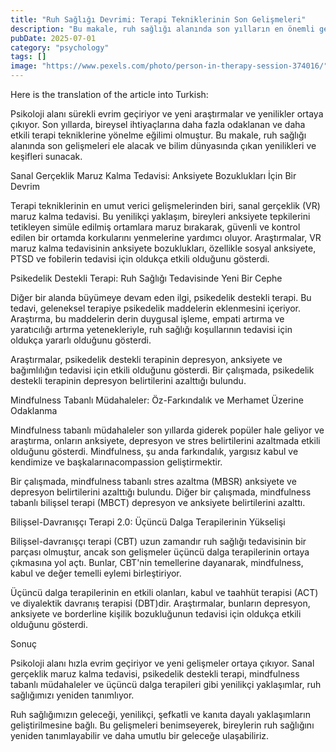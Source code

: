 ```yaml
---
title: "Ruh Sağlığı Devrimi: Terapi Tekniklerinin Son Gelişmeleri"
description: "Bu makale, ruh sağlığı alanında son yılların en önemli gelişmelerini ele alıyor. Sanal gerçeklik maruz kalma tedavisi, psikedelik destekli terapi ve üçüncü dalga terapileri gibi yenilikçi yaklaşımlar, ruh sağlığımızı yeniden tanımlıyor."
pubDate: 2025-07-01
category: "psychology"
tags: []
image: "https://www.pexels.com/photo/person-in-therapy-session-374016/"
---
```


Here is the translation of the article into Turkish:

Psikoloji alanı sürekli evrim geçiriyor ve yeni araştırmalar ve yenilikler ortaya çıkıyor. Son yıllarda, bireysel ihtiyaçlarına daha fazla odaklanan ve daha etkili terapi tekniklerine yönelme eğilimi olmuştur. Bu makale, ruh sağlığı alanında son gelişmeleri ele alacak ve bilim dünyasında çıkan yenilikleri ve keşifleri sunacak.

Sanal Gerçeklik Maruz Kalma Tedavisi: Anksiyete Bozuklukları İçin Bir Devrim

Terapi tekniklerinin en umut verici gelişmelerinden biri, sanal gerçeklik (VR) maruz kalma tedavisi. Bu yenilikçi yaklaşım, bireyleri anksiyete tepkilerini tetikleyen simüle edilmiş ortamlara maruz bırakarak, güvenli ve kontrol edilen bir ortamda korkularını yenmelerine yardımcı oluyor. Araştırmalar, VR maruz kalma tedavisinin anksiyete bozuklukları, özellikle sosyal anksiyete, PTSD ve fobilerin tedavisi için oldukça etkili olduğunu gösterdi.

Psikedelik Destekli Terapi: Ruh Sağlığı Tedavisinde Yeni Bir Cephe

Diğer bir alanda büyümeye devam eden ilgi, psikedelik destekli terapi. Bu tedavi, geleneksel terapiye psikedelik maddelerin eklenmesini içeriyor. Araştırma, bu maddelerin derin duygusal işleme, empati artırma ve yaratıcılığı artırma yetenekleriyle, ruh sağlığı koşullarının tedavisi için oldukça yararlı olduğunu gösterdi.

Araştırmalar, psikedelik destekli terapinin depresyon, anksiyete ve bağımlılığın tedavisi için etkili olduğunu gösterdi. Bir çalışmada, psikedelik destekli terapinin depresyon belirtilerini azalttığı bulundu.

Mindfulness Tabanlı Müdahaleler: Öz-Farkındalık ve Merhamet Üzerine Odaklanma

Mindfulness tabanlı müdahaleler son yıllarda giderek popüler hale geliyor ve araştırma, onların anksiyete, depresyon ve stres belirtilerini azaltmada etkili olduğunu gösterdi. Mindfulness, şu anda farkındalık, yargısız kabul ve kendimize ve başkalarınacompassion geliştirmektir.

Bir çalışmada, mindfulness tabanlı stres azaltma (MBSR) anksiyete ve depresyon belirtilerini azalttığı bulundu. Diğer bir çalışmada, mindfulness tabanlı bilişsel terapi (MBCT) depresyon ve anksiyete belirtilerini azalttı.

Bilişsel-Davranışçı Terapi 2.0: Üçüncü Dalga Terapilerinin Yükselişi

Bilişsel-davranışçı terapi (CBT) uzun zamandır ruh sağlığı tedavisinin bir parçası olmuştur, ancak son gelişmeler üçüncü dalga terapilerinin ortaya çıkmasına yol açtı. Bunlar, CBT'nin temellerine dayanarak, mindfulness, kabul ve değer temelli eylemi birleştiriyor.

Üçüncü dalga terapilerinin en etkili olanları, kabul ve taahhüt terapisi (ACT) ve diyalektik davranış terapisi (DBT)dir. Araştırmalar, bunların depresyon, anksiyete ve borderline kişilik bozukluğunun tedavisi için oldukça etkili olduğunu gösterdi.

Sonuç

Psikoloji alanı hızla evrim geçiriyor ve yeni gelişmeler ortaya çıkıyor. Sanal gerçeklik maruz kalma tedavisi, psikedelik destekli terapi, mindfulness tabanlı müdahaleler ve üçüncü dalga terapileri gibi yenilikçi yaklaşımlar, ruh sağlığımızı yeniden tanımlıyor.

Ruh sağlığımızın geleceği, yenilikçi, şefkatli ve kanıta dayalı yaklaşımların geliştirilmesine bağlı. Bu gelişmeleri benimseyerek, bireylerin ruh sağlığını yeniden tanımlayabilir ve daha umutlu bir geleceğe ulaşabiliriz.